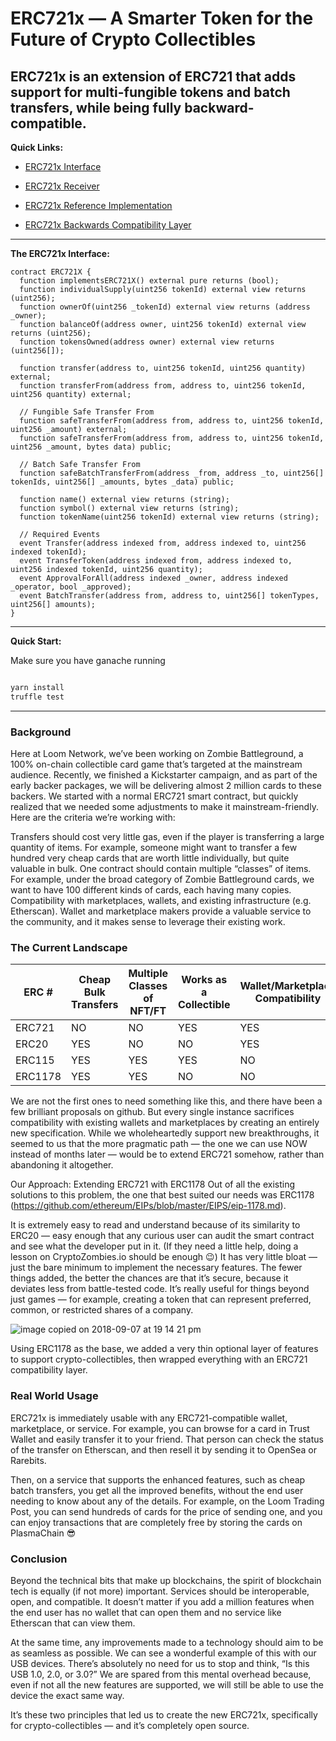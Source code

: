 # ERC721x — A Smarter Token for the Future of Crypto Collectibles  
## ERC721x is an extension of ERC721 that adds support for multi-fungible tokens and batch transfers, while being fully backward-compatible.

**Quick Links:**

- [ERC721x Interface](tree/master/contracts/Interfaces/ERC721X.sol)

- [ERC721x Receiver](tree/master/contracts/Interfaces/ERC721XReceiver.sol)

- [ERC721x Reference Implementation](blob/master/contracts/Core/ERC721XToken.sol)

- [ERC721x Backwards Compatibility Layer](https://github.com/loomnetwork/erc721x/blob/master/contracts/Core/ERC721XTokenNFT.sol)

---

**The ERC721x Interface:**

```sol
contract ERC721X {
  function implementsERC721X() external pure returns (bool);
  function individualSupply(uint256 tokenId) external view returns (uint256);
  function ownerOf(uint256 _tokenId) external view returns (address _owner);
  function balanceOf(address owner, uint256 tokenId) external view returns (uint256);
  function tokensOwned(address owner) external view returns (uint256[]);

  function transfer(address to, uint256 tokenId, uint256 quantity) external;
  function transferFrom(address from, address to, uint256 tokenId, uint256 quantity) external;

  // Fungible Safe Transfer From
  function safeTransferFrom(address from, address to, uint256 tokenId, uint256 _amount) external;
  function safeTransferFrom(address from, address to, uint256 tokenId, uint256 _amount, bytes data) public;

  // Batch Safe Transfer From
  function safeBatchTransferFrom(address _from, address _to, uint256[] tokenIds, uint256[] _amounts, bytes _data) public;

  function name() external view returns (string);
  function symbol() external view returns (string);
  function tokenName(uint256 tokenId) external view returns (string);

  // Required Events
  event Transfer(address indexed from, address indexed to, uint256 indexed tokenId);
  event TransferToken(address indexed from, address indexed to, uint256 indexed tokenId, uint256 quantity);
  event ApprovalForAll(address indexed _owner, address indexed _operator, bool _approved);
  event BatchTransfer(address from, address to, uint256[] tokenTypes, uint256[] amounts);
}
```

----

**Quick Start:**

Make sure you have ganache running

```bash

yarn install
truffle test

```

----

### Background
Here at Loom Network, we’ve been working on Zombie Battleground, a 100% on-chain collectible card game that’s targeted at the mainstream audience. Recently, we finished a Kickstarter campaign, and as part of the early backer packages, we will be delivering almost 2 million cards to these backers. We started with a normal ERC721 smart contract, but quickly realized that we needed some adjustments to make it mainstream-friendly. Here are the criteria we’re working with: 

Transfers should cost very little gas, even if the player is transferring a large quantity of items. For example, someone might want to transfer a few hundred very cheap cards that are worth little individually, but quite valuable in bulk.
One contract should contain multiple “classes” of items. For example, under the broad category of Zombie Battleground cards, we want to have 100 different kinds of cards, each having many copies. 
Compatibility with marketplaces, wallets, and existing infrastructure (e.g. Etherscan). Wallet and marketplace makers provide a valuable service to the community, and it makes sense to leverage their existing work. 

### The Current Landscape

|  ERC # | Cheap Bulk Transfers  |  Multiple Classes of NFT/FT | Works as a Collectible   |  Wallet/Marketplace Compatibility |
|---|---|---|---|---|
|  ERC721  |  NO | NO  | YES  | YES  |
|  ERC20 |  YES | NO  |  NO |  YES |
|  ERC115 |  YES |  YES | YES  | NO  |
|  ERC1178 | YES  | YES  |  NO | NO  |

We are not the first ones to need something like this, and there have been a few brilliant proposals on github. But every single instance sacrifices compatibility with existing wallets and marketplaces by creating an entirely new specification. While we wholeheartedly support new breakthroughs, it seemed to us that the more pragmatic path — the one we can use NOW instead of months later — would be to extend ERC721 somehow, rather than abandoning it altogether.

Our Approach: Extending ERC721 with ERC1178
Out of all the existing solutions to this problem, the one that best suited our needs was ERC1178 (https://github.com/ethereum/EIPs/blob/master/EIPS/eip-1178.md). 

It is extremely easy to read and understand because of its similarity to ERC20 — easy enough that any curious user can audit the smart contract and see what the developer put in it. (If they need a little help, doing a lesson on CryptoZombies.io should be enough 😉)
It has very little bloat — just the bare minimum to implement the necessary features. The fewer things added, the better the chances are that it’s secure, because it deviates less from battle-tested code.
It’s really useful for things beyond just games — for example, creating a token that can represent preferred, common, or restricted shares of a company. 

![image copied on 2018-09-07 at 19 14 21 pm](https://user-images.githubusercontent.com/1289797/45216191-45e03d00-b2d2-11e8-8fa8-88bc761a3584.png)


Using ERC1178 as the base, we added a very thin optional layer of features to support crypto-collectibles, then wrapped everything with an ERC721 compatibility layer. 

### Real World Usage

ERC721x is immediately usable with any ERC721-compatible wallet, marketplace, or service. For example, you can browse for a card in Trust Wallet and easily transfer it to your friend. That person can check the status of the transfer on Etherscan, and then resell it by sending it to OpenSea or Rarebits.

Then, on a service that supports the enhanced features, such as cheap batch transfers, you get all the improved benefits, without the end user needing to know about any of the details. For example, on the Loom Trading Post, you can send hundreds of cards for the price of sending one, and you can enjoy transactions that are completely free by storing the cards on PlasmaChain 😎

### Conclusion

Beyond the technical bits that make up blockchains, the spirit of blockchain tech is equally (if not more) important. Services should be interoperable, open, and compatible. It doesn’t matter if you add a million features when the end user has no wallet that can open them and no service like Etherscan that can view them. 

At the same time, any improvements made to a technology should aim to be as seamless as possible. We can see a wonderful example of this with our USB devices. There’s absolutely no need for us to stop and think, “Is this USB 1.0, 2.0, or 3.0?” We are spared from this mental overhead because, even if not all the new features are supported, we will still be able to use the device the exact same way. 

It’s these two principles that led us to create the new ERC721x, specifically for crypto-collectibles — and it’s completely open source.
